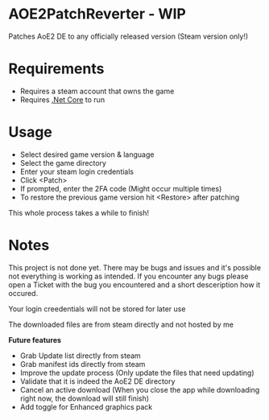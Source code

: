 # AOE2PatchReverter - WIP

Patches AoE2 DE to any officially released version (Steam version only!)  

# Requirements

- Requires a steam account that owns the game
- Requires [.Net Core](https://dotnet.microsoft.com/download/dotnet-core/) to run

# Usage
- Select desired game version & language
- Select the game directory
- Enter your steam login credentials
- Click \<Patch>
- If prompted, enter the 2FA code (Might occur multiple times)
- To restore the previous game version hit \<Restore> after patching

This whole process takes a while to finish!

# Notes
This project is not done yet. There may be bugs and issues and it's possible not everything is working as intended. If you encounter any bugs please open a Ticket with the bug you encountered and a short desceription how it occured.

Your login creedentials will not be stored for later use

The downloaded files are from steam directly and not hosted by me

**Future features**
- Grab Update list directly from steam
- Grab manifest ids directly from steam
- Improve the update process (Only update the files that need updating)
- Validate that it is indeed the AoE2 DE directory
- Cancel an active download (When you close the app while downloading right now, the download will still finish)
- Add toggle for Enhanced graphics pack
